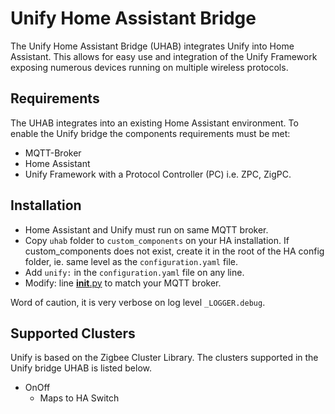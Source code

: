 # Unify Home Assistant Bridge

The Unify Home Assistant Bridge (UHAB) integrates Unify into Home Assistant.
This allows for easy use and integration of the Unify Framework exposing numerous
devices running on multiple wireless protocols.

## Requirements

The UHAB integrates into an existing Home Assistant environment. To enable the
Unify bridge the components requirements must be met:

* MQTT-Broker
* Home Assistant
* Unify Framework with a Protocol Controller (PC) i.e. ZPC, ZigPC.

## Installation

* Home Assistant and Unify must run on same MQTT broker.
* Copy `uhab` folder to `custom_components` on your HA installation. If
  custom_components does not exist, create it in the root of the HA config
  folder, ie. same level as the `configuration.yaml` file.
* Add `unify:` in the `configuration.yaml` file on any line.
* Modify: line [__init__.py](./__init__.py#L96) to match your MQTT broker.

Word of caution, it is very verbose on log level `_LOGGER.debug`.

## Supported Clusters

Unify is based on the Zigbee Cluster Library. The clusters supported in the
Unify bridge UHAB is listed below.

* OnOff
  * Maps to HA Switch
